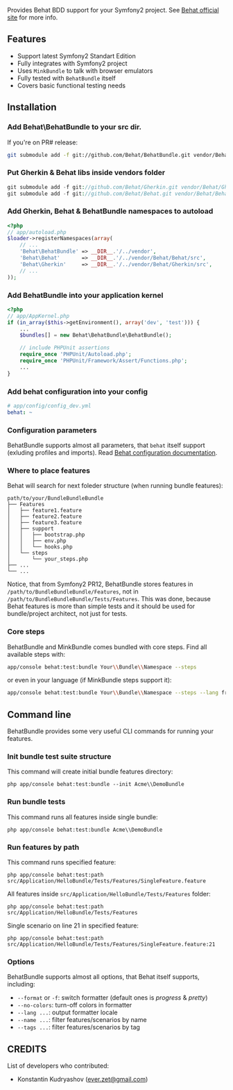 Provides Behat BDD support for your Symfony2 project.
See [Behat official site](http://behat.org) for more info.

## Features

- Support latest Symfony2 Standart Edition
- Fully integrates with Symfony2 project
- Uses `MinkBundle` to talk with browser emulators
- Fully tested with `BehatBundle` itself
- Covers basic functional testing needs

## Installation

### Add Behat\BehatBundle to your src dir.

If you're on PR# release:

``` bash
git submodule add -f git://github.com/Behat/BehatBundle.git vendor/Behat/BehatBundle
```

### Put Gherkin & Behat libs inside vendors folder

``` php
git submodule add -f git://github.com/Behat/Gherkin.git vendor/Behat/Gherkin
git submodule add -f git://github.com/Behat/Behat.git vendor/Behat/Behat
```

### Add Gherkin, Behat & BehatBundle namespaces to autoload

``` php
<?php
// app/autoload.php
$loader->registerNamespaces(array(
    // ...
    'Behat\BehatBundle' => __DIR__.'/../vendor',
    'Behat\Behat'       => __DIR__.'/../vendor/Behat/Behat/src',
    'Behat\Gherkin'     => __DIR__.'/../vendor/Behat/Gherkin/src',
    // ...
));
```

### Add BehatBundle into your application kernel

``` php
<?php
// app/AppKernel.php
if (in_array($this->getEnvironment(), array('dev', 'test'))) {
    ...
    $bundles[] = new Behat\BehatBundle\BehatBundle();

    // include PHPUnit assertions
    require_once 'PHPUnit/Autoload.php';
    require_once 'PHPUnit/Framework/Assert/Functions.php';
    ...
}
```

### Add behat configuration into your config

``` yml
# app/config/config_dev.yml
behat: ~
```

### Configuration parameters

BehatBundle supports almost all parameters, that `behat` itself support (exluding profiles and imports). Read [Behat configuration documentation](http://docs.behat.org/en/behat/configuration.html).

### Where to place features

Behat will search for next foleder structure (when running bundle features):

    path/to/your/BundleBundleBundle
    ├── Features
    │   ├── feature1.feature
    │   ├── feature2.feature
    │   ├── feature3.feature
    │   ├── support
    │   │   ├── bootstrap.php
    │   │   ├── env.php
    │   │   └── hooks.php
    │   └── steps
    │       └── your_steps.php
    ├── ...
    └── ...

Notice, that from Symfony2 PR12, BehatBundle stores features in `/path/to/BundleBundleBundle/Features`, not in `/path/to/BundleBundleBundle/Tests/Features`. This was done, because Behat features is more than simple tests and it should be used for bundle/project architect, not just for tests.

### Core steps

BehatBundle and MinkBundle comes bundled with core steps. Find all available steps with:

``` bash
app/console behat:test:bundle Your\\Bundle\\Namespace --steps
```

or even in your language (if MinkBundle steps support it):

``` bash
app/console behat:test:bundle Your\\Bundle\\Namespace --steps --lang fr
```

## Command line

BehatBundle provides some very useful CLI commands for running your features.

### Init bundle test suite structure

This command will create initial bundle features directory:

    php app/console behat:test:bundle --init Acme\\DemoBundle

### Run bundle tests

This command runs all features inside single bundle:

    php app/console behat:test:bundle Acme\\DemoBundle

### Run features by path

This command runs specified feature:

    php app/console behat:test:path src/Application/HelloBundle/Tests/Features/SingleFeature.feature

All features inside `src/Application/HelloBundle/Tests/Features` folder:

    php app/console behat:test:path src/Application/HelloBundle/Tests/Features

Single scenario on line 21 in specified feature:

    php app/console behat:test:path src/Application/HelloBundle/Tests/Features/SingleFeature.feature:21

### Options

BehatBundle supports almost all options, that Behat itself supports, including:

- `--format` or `-f`: switch formatter (default ones is *progress* & *pretty*)
- `--no-colors`: turn-off colors in formatter
- `--lang ...`: output formatter locale
- `--name ...`: filter features/scenarios by name
- `--tags ...`: filter features/scenarios by tag

## CREDITS

List of developers who contributed:

- Konstantin Kudryashov (ever.zet@gmail.com)
